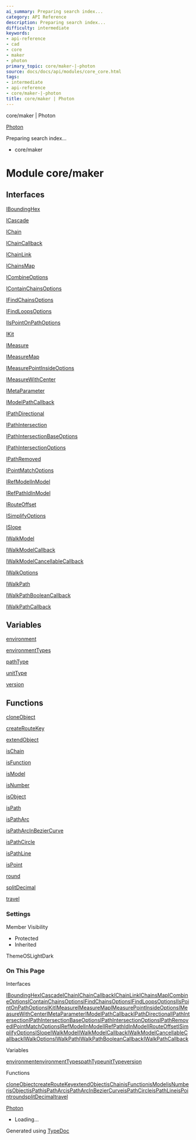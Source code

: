 ```yaml
---
ai_summary: Preparing search index...
category: API Reference
description: Preparing search index...
difficulty: intermediate
keywords:
- api-reference
- cad
- core
- maker
- photon
primary_topic: core/maker-|-photon
source: docs/docs/api/modules/core_core.html
tags:
- intermediate
- api-reference
- core/maker-|-photon
title: core/maker | Photon
---
```

core/maker | Photon

[Photon](../index.md)




Preparing search index...

* core/maker

# Module core/maker

## Interfaces

[IBoundingHex](../interfaces/core_maker.IBoundingHex.md)


[ICascade](../interfaces/core_maker.ICascade.md)


[IChain](../interfaces/core_maker.IChain.md)


[IChainCallback](../interfaces/core_maker.IChainCallback.md)


[IChainLink](../interfaces/core_maker.IChainLink.md)


[IChainsMap](../interfaces/core_maker.IChainsMap.md)


[ICombineOptions](../interfaces/core_maker.ICombineOptions.md)


[IContainChainsOptions](../interfaces/core_maker.IContainChainsOptions.md)


[IFindChainsOptions](../interfaces/core_maker.IFindChainsOptions.md)


[IFindLoopsOptions](../interfaces/core_maker.IFindLoopsOptions.md)


[IIsPointOnPathOptions](../interfaces/core_maker.IIsPointOnPathOptions.md)


[IKit](../interfaces/core_maker.IKit.md)


[IMeasure](../interfaces/core_maker.IMeasure.md)


[IMeasureMap](../interfaces/core_maker.IMeasureMap.md)


[IMeasurePointInsideOptions](../interfaces/core_maker.IMeasurePointInsideOptions.md)


[IMeasureWithCenter](../interfaces/core_maker.IMeasureWithCenter.md)


[IMetaParameter](../interfaces/core_maker.IMetaParameter.md)


[IModelPathCallback](../interfaces/core_maker.IModelPathCallback.md)


[IPathDirectional](../interfaces/core_maker.IPathDirectional.md)


[IPathIntersection](../interfaces/core_maker.IPathIntersection.md)


[IPathIntersectionBaseOptions](../interfaces/core_maker.IPathIntersectionBaseOptions.md)


[IPathIntersectionOptions](../interfaces/core_maker.IPathIntersectionOptions.md)


[IPathRemoved](../interfaces/core_maker.IPathRemoved.md)


[IPointMatchOptions](../interfaces/core_maker.IPointMatchOptions.md)


[IRefModelInModel](../interfaces/core_maker.IRefModelInModel.md)


[IRefPathIdInModel](../interfaces/core_maker.IRefPathIdInModel.md)


[IRouteOffset](../interfaces/core_maker.IRouteOffset.md)


[ISimplifyOptions](../interfaces/core_maker.ISimplifyOptions.md)


[ISlope](../interfaces/core_maker.ISlope.md)


[IWalkModel](../interfaces/core_maker.IWalkModel.md)


[IWalkModelCallback](../interfaces/core_maker.IWalkModelCallback.md)


[IWalkModelCancellableCallback](../interfaces/core_maker.IWalkModelCancellableCallback.md)


[IWalkOptions](../interfaces/core_maker.IWalkOptions.md)


[IWalkPath](../interfaces/core_maker.IWalkPath.md)


[IWalkPathBooleanCallback](../interfaces/core_maker.IWalkPathBooleanCallback.md)


[IWalkPathCallback](../interfaces/core_maker.IWalkPathCallback.md)

## Variables

[environment](../variables/core_maker.environment.md)


[environmentTypes](../variables/core_maker.environmentTypes.md)


[pathType](../variables/core_maker.pathType.md)


[unitType](../variables/core_maker.unitType.md)


[version](../variables/core_maker.version.md)

## Functions

[cloneObject](../functions/core_maker.cloneObject.md)


[createRouteKey](../functions/core_maker.createRouteKey.md)


[extendObject](../functions/core_maker.extendObject.md)


[isChain](../functions/core_maker.isChain.md)


[isFunction](../functions/core_maker.isFunction.md)


[isModel](../functions/core_maker.isModel.md)


[isNumber](../functions/core_maker.isNumber.md)


[isObject](../functions/core_maker.isObject.md)


[isPath](../functions/core_maker.isPath.md)


[isPathArc](../functions/core_maker.isPathArc.md)


[isPathArcInBezierCurve](../functions/core_maker.isPathArcInBezierCurve.md)


[isPathCircle](../functions/core_maker.isPathCircle.md)


[isPathLine](../functions/core_maker.isPathLine.md)


[isPoint](../functions/core_maker.isPoint.md)


[round](../functions/core_maker.round.md)


[splitDecimal](../functions/core_maker.splitDecimal.md)


[travel](../functions/core_maker.travel.md)

### Settings

Member Visibility

* Protected
* Inherited

ThemeOSLightDark

### On This Page

Interfaces

[IBoundingHex](#iboundinghex)[ICascade](#icascade)[IChain](#ichain)[IChainCallback](#ichaincallback)[IChainLink](#ichainlink)[IChainsMap](#ichainsmap)[ICombineOptions](#icombineoptions)[IContainChainsOptions](#icontainchainsoptions)[IFindChainsOptions](#ifindchainsoptions)[IFindLoopsOptions](#ifindloopsoptions)[IIsPointOnPathOptions](#iispointonpathoptions)[IKit](#ikit)[IMeasure](#imeasure)[IMeasureMap](#imeasuremap)[IMeasurePointInsideOptions](#imeasurepointinsideoptions)[IMeasureWithCenter](#imeasurewithcenter)[IMetaParameter](#imetaparameter)[IModelPathCallback](#imodelpathcallback)[IPathDirectional](#ipathdirectional)[IPathIntersection](#ipathintersection)[IPathIntersectionBaseOptions](#ipathintersectionbaseoptions)[IPathIntersectionOptions](#ipathintersectionoptions)[IPathRemoved](#ipathremoved)[IPointMatchOptions](#ipointmatchoptions)[IRefModelInModel](#irefmodelinmodel)[IRefPathIdInModel](#irefpathidinmodel)[IRouteOffset](#irouteoffset)[ISimplifyOptions](#isimplifyoptions)[ISlope](#islope)[IWalkModel](#iwalkmodel)[IWalkModelCallback](#iwalkmodelcallback)[IWalkModelCancellableCallback](#iwalkmodelcancellablecallback)[IWalkOptions](#iwalkoptions)[IWalkPath](#iwalkpath)[IWalkPathBooleanCallback](#iwalkpathbooleancallback)[IWalkPathCallback](#iwalkpathcallback)

Variables

[environment](#environment)[environmentTypes](#environmenttypes)[pathType](#pathtype)[unitType](#unittype)[version](#version)

Functions

[cloneObject](#cloneobject)[createRouteKey](#createroutekey)[extendObject](#extendobject)[isChain](#ischain)[isFunction](#isfunction)[isModel](#ismodel)[isNumber](#isnumber)[isObject](#isobject)[isPath](#ispath)[isPathArc](#ispatharc)[isPathArcInBezierCurve](#ispatharcinbeziercurve)[isPathCircle](#ispathcircle)[isPathLine](#ispathline)[isPoint](#ispoint)[round](#round)[splitDecimal](#splitdecimal)[travel](#travel)

[Photon](../index.md)

* Loading...

Generated using [TypeDoc](https://typedoc.org/)

